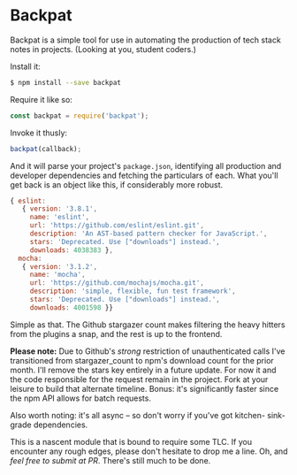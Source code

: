 # Backpat

Backpat is a simple tool for use in automating the production of tech stack
notes in projects. (Looking at you, student coders.)

Install it:

```bash
$ npm install --save backpat
```

Require it like so:

```javascript
const backpat = require('backpat');
```

Invoke it thusly:

```javascript
backpat(callback);
```

And it will parse your project's ```package.json```, identifying all production
and developer dependencies and fetching the particulars of each. What you'll
get back is an object like this, if considerably more robust.

```javascript
{ eslint:
   { version: '3.8.1',
     name: 'eslint',
     url: 'https://github.com/eslint/eslint.git',
     description: 'An AST-based pattern checker for JavaScript.',
     stars: 'Deprecated. Use ["downloads"] instead.',
     downloads: 4038383 },
  mocha:
   { version: '3.1.2',
     name: 'mocha',
     url: 'https://github.com/mochajs/mocha.git',
     description: 'simple, flexible, fun test framework',
     stars: 'Deprecated. Use ["downloads"] instead.',
     downloads: 4001598 }}
```

Simple as that. The Github stargazer count makes filtering the heavy hitters
from the plugins a snap, and the rest is up to the frontend.

**Please note:** Due to Github's _strong_ restriction of unauthenticated calls
I've transitioned from stargazer_count to npm's download count for the prior
month. I'll remove the stars key entirely in a future update. For now it
and the code responsible for the request remain in the project. Fork at
your leisure to build that alternate timeline. Bonus: it's significantly
faster since the npm API allows for batch requests.

Also worth noting: it's all async – so don't worry if you've got kitchen-
sink-grade dependencies.

This is a nascent module that is bound to require some TLC. If you encounter
any rough edges, please don't hesitate to drop me a line. Oh, and _feel free to
submit at PR_. There's still much to be done.
